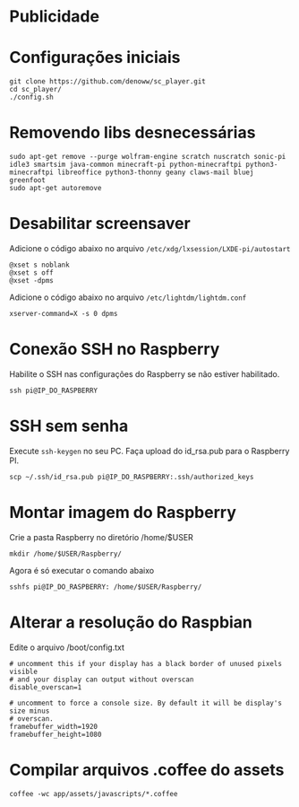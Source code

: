 # Publicidade

# Configurações iniciais

```
git clone https://github.com/denoww/sc_player.git
cd sc_player/
./config.sh
```

# Removendo libs desnecessárias

```
sudo apt-get remove --purge wolfram-engine scratch nuscratch sonic-pi idle3 smartsim java-common minecraft-pi python-minecraftpi python3-minecraftpi libreoffice python3-thonny geany claws-mail bluej greenfoot
sudo apt-get autoremove
```

# Desabilitar screensaver

Adicione o código abaixo no arquivo `/etc/xdg/lxsession/LXDE-pi/autostart`

```
@xset s noblank
@xset s off
@xset -dpms
```

Adicione o código abaixo no arquivo `/etc/lightdm/lightdm.conf`

```
xserver-command=X -s 0 dpms
```

# Conexão SSH no Raspberry

Habilite o SSH nas configurações do Raspberry se não estiver habilitado.

```
ssh pi@IP_DO_RASPBERRY
```

# SSH sem senha

Execute `ssh-keygen` no seu PC.
Faça upload do id_rsa.pub para o Raspberry PI.

```
scp ~/.ssh/id_rsa.pub pi@IP_DO_RASPBERRY:.ssh/authorized_keys
```

# Montar imagem do Raspberry

Crie a pasta Raspberry no diretório /home/$USER

```
mkdir /home/$USER/Raspberry/
```

Agora é só executar o comando abaixo

```
sshfs pi@IP_DO_RASPBERRY: /home/$USER/Raspberry/
```

# Alterar a resolução do Raspbian

Edite o arquivo /boot/config.txt

```
# uncomment this if your display has a black border of unused pixels visible
# and your display can output without overscan
disable_overscan=1
```

```
# uncomment to force a console size. By default it will be display's size minus
# overscan.
framebuffer_width=1920
framebuffer_height=1080
```

# Compilar arquivos .coffee do assets

```
coffee -wc app/assets/javascripts/*.coffee
```
